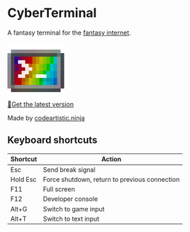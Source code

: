 CyberTerminal
=============
A fantasy terminal for the [fantasy internet](https://fantasyinternet.github.io/).

[![icon](./src/images/icon.gif)  
💾Get the latest version](https://github.com/FantasyInternet/cyberterminal/releases)

Made by [codeartistic.ninja](http://the.codeartistic.ninja/)

Keyboard shortcuts
------------------
Shortcut  | Action
--------- | ------
Esc       | Send break signal
Hold Esc  | Force shutdown, return to previous connection
F11       | Full screen
F12       | Developer console
Alt+G     | Switch to game input
Alt+T     | Switch to text input
